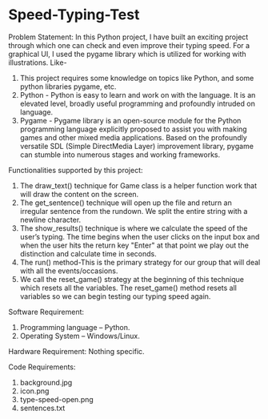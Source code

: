 # Speed-Typing-Test
Problem Statement: 
In this Python project, I have built an exciting project through which one can check and even improve their typing speed. For a graphical UI, I used the pygame library which is utilized for working with illustrations. Like-  
1. This project requires some knowledge on topics like Python, and some python libraries pygame, etc. 
2. Python - Python is easy to learn and work on with the language. It is an elevated level, broadly useful programming and profoundly intruded on language. 
3. Pygame - Pygame library is an open-source module for the Python programming language explicitly proposed to assist you with making games and other mixed media applications. Based on the profoundly versatile SDL (Simple DirectMedia Layer) improvement library, pygame can stumble into numerous stages and working frameworks. 

Functionalities supported by this project:  
1. The draw_text() technique for Game class is a helper function work that will draw the content on the screen. 
2. The get_sentence() technique will open up the file and return an irregular sentence from the rundown. We split the entire string with a newline character. 
3. The show_results() technique is where we calculate the speed of the user’s typing. The time begins when the user clicks on the input box and when the user hits the return key "Enter" at that point we play out the distinction and calculate time in seconds. 
4. The run() method-This is the primary strategy for our group that will deal with all the events/occasions. 
5. We call the reset_game() strategy at the beginning of this technique which resets all the variables. The reset_game() method resets all variables so we can begin testing our typing speed again. 

Software Requirement:  
1. Programming language – Python. 
2. Operating System – Windows/Linux. 

Hardware Requirement: Nothing specific.  

Code Requirements:  
1. background.jpg 
2. icon.png 
3. type-speed-open.png 
4. sentences.txt
